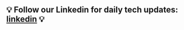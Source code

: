 ## 💡 Follow our Linkedin for daily tech updates: [linkedin](https://www.linkedin.com/company/building-for-fun/) 💡
